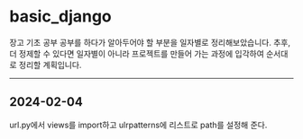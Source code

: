 # basic_django
장고 기초 공부
공부를 하다가 알아두어야 할 부분을 일자별로 정리해보았습니다. 추후, 더 정제할 수 있다면 일자별이 아니라 프로젝트를 만들어 가는 과정에 입각하여 순서대로 정리할 계획입니다.
***
## 2024-02-04
url.py에서 views를 import하고 ulrpatterns에 리스트로 path를 설정해 준다.
